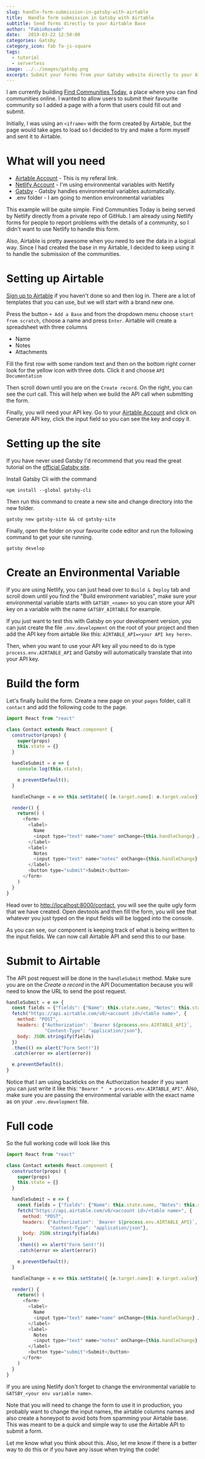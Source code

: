 ```yaml
---
slug: handle-form-submission-in-gatsby-with-airtable
title:  Handle form submission in Gatsby with Airtable
subtitle: Send forms directly to your Airtable Base
author: "FabioRosado"
date:   2019-03-22 12:50:00
categories: Gatsby
category_icon: fab fa-js-square
tags: 
  - tutorial
  - serverless
image: ../../images/gatsby.png
excerpt: Submit your forms from your Gatsby website directly to your Airtable in a very easy and simple way.
---
```


I am currently building [Find Communities Today](https://findcommunities.today), a place where you can find communities online. I wanted to allow users to submit their favourite community so I added a page with a form that users could fill out and submit.

Initially, I was using an `<iframe>` with the form created by Airtable, but the page would take ages to load so I decided to try and make a form myself and sent it to Airtable.

# What will you need

- [Airtable Account](https://airtable.com/invite/r/abr1Wgbb) - This is my referal link.
- [Netlify Account](https://www.netlify.com) - I'm using environmental variables with Netlify
- [Gatsby](https://www.gatsbyjs.org/docs/environment-variables/) - Gatsby handles environmental variables automatically.
- .env folder - I am going to mention environmental variables

This example will be quite simple. Find Communities Today is being served by Netlify directly from a private repo of GitHub. I am already using Netlify forms for people to report problems with the details of a community, so I didn't want to use Netlify to handle this form.

Also, Airtable is pretty awesome when you need to see the data in a logical way. Since I had created the base in my Airtable, I decided to keep using it to handle the submission of the communities.

# Setting up Airtable

[Sign up to Airtable](https://airtable.com/invite/r/abr1Wgbb) if you haven't done so and then log in. There are a lot of templates that you can use, but we will start with a brand new one.

Press the button `+ Add a Base` and from the dropdown menu choose `start from scratch`, choose a name and press `Enter`. Airtable will create a spreadsheet with three columns

- Name
- Notes
- Attachments

Fill the first row with some random text and then on the bottom right corner look for the yellow icon with three dots. Click it and choose `API Documentation`

Then scroll down until you are on the `Create record`. On the right, you can see the curl call. This will help when we build the API call when submitting the form.

Finally, you will need your API key. Go to your [Airtable Account](https://airtable.com/account) and click on Generate API key, click the input field so you can see the key and copy it.

# Setting up the site

If you have never used Gatsby I'd recommend that you read the great tutorial on the [official Gatsby site](https://www.gatsbyjs.org/docs/quick-start).

Install Gatsby Cli with the command

```shell
npm install --global gatsby-cli
```

Then run this command to create a new site and change directory into the new folder.

```shell
gatsby new gatsby-site && cd gatsby-site
```

Finally, open the folder on your favourite code editor and run the following command to get your site running.

```shell
gatsby develop
```

# Create an Environmental Variable

If you are using Netlify, you can just head over to `Build & Deploy` tab and scroll down until you find the "Build environment variables", make sure your environmental variable starts with `GATSBY_<name>` so you can store your API key on a variable with the name `GATSBY_AIRTABLE` for example.

If you just want to test this with Gatsby on your development version, you can just create the file `.env.development` on the root of your project and then add the API key from airtable like this: `AIRTABLE_API=<your API key here>`.

Then, when you want to use your API key all you need to do is type `process.env.AIRTABLE_API` and Gatsby will automatically translate that into your API key.

# Build the form

Let's finally build the form. Create a new page on your `pages` folder, call it `contact` and add the following code to the page.

```js
import React from "react"

class Contact extends React.component {
  constructor(props) {
    super(props)
    this.state = {}
  }

  handleSubmit = e => {
    console.log(this.state);

    e.preventDefault();
  }

  handleChange = e => this.setState({ [e.target.name]: e.target.value})

  render() {
    return() (
      <form>
        <label>
          Name
          <input type="text" name="name" onChange={this.handleChange} />
        </label>
        <label>
          Notes
          <input type="text" name="notes" onChange={this.handleChange} />
        </label>
        <button type="submit">Submit</button>
      </form>
    )
  }
}
```

Head over to [http://localhost:8000/contact](http://localhost:8000/contact), you will see the quite ugly form that we have created. Open devtools and then fill the form, you will see that whatever you just typed on the input fields will be logged into the console.

As you can see, our component is keeping track of what is being written to the input fields. We can now call Airtable API and send this to our base.

# Submit to Airtable

The API post request will be done in the `handleSubmit` method. Make sure you are on the *Create a record* in the API Documentation because you will need to know the URL to send the post request.

```js
handleSubmit = e => {
  const fields = {"fields": {"Name": this.state.name, "Notes": this.state.notes}}
  fetch("https://api.airtable.com/v0/<account id>/<table name>", {
    method: "POST",
    headers: {"Authorization": `Bearer ${process.env.AIRTABLE_API}`,
              "Content-Type": "application/json"},
    body: JSON.stringify(fields)
  })
  .then(() => alert("Form Sent!"))
  .catch(error => alert(error))

  e.preventDefault();
}

```

Notice that I am using backticks on the Authorization header if you want you can just write it like this: `"Bearer "  + process.env.AIRTABLE_API"`. Also, make sure you are passing the environmental variable with the exact name as on your `.env.development` file.


# Full code

So the full working code will look like this

```js
import React from "react"

class Contact extends React.component {
  constructor(props) {
    super(props)
    this.state = {}
  }

  handleSubmit = e => {
    const fields = {"fields": {"Name": this.state.name, "Notes": this.state.notes}}
    fetch("https://api.airtable.com/v0/<account id>/<table name>", {
      method: "POST",
      headers: {"Authorization": `Bearer ${process.env.AIRTABLE_API}`,
                "Content-Type": "application/json"},
      body: JSON.stringify(fields)
    })
    .then(() => alert("Form Sent!"))
    .catch(error => alert(error))

    e.preventDefault();
  }

  handleChange = e => this.setState({ [e.target.name]: e.target.value})

  render() {
    return() (
      <form>
        <label>
          Name
          <input type="text" name="name" onChange={this.handleChange} />
        </label>
        <label>
          Notes
          <input type="text" name="notes" onChange={this.handleChange} />
        </label>
        <button type="submit">Submit</button>
      </form>
    )
  }
}
```

If you are using Netlify don't forget to change the environmental variable to `GATSBY_<your env variable name>`.

Note that you will need to change the form to use it in production, you probably want to change the input names, the airtable columns names and also create a honeypot to avoid bots from spamming your Airtable base. This was meant to be a quick and simple way to use the Airtable API to submit a form.

Let me know what you think about this. Also, let me know if there is a better way to do this or if you have any issue when trying the code!